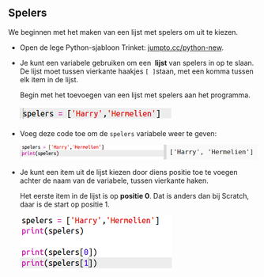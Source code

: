 ## Spelers

We beginnen met het maken van een lijst met spelers om uit te kiezen.

+ Open de lege Python-sjabloon Trinket: <a href="http://jumpto.cc/python-new" target="_blank">jumpto.cc/python-new</a>.

+ Je kunt een variabele gebruiken om een ​​ **lijst** van spelers in op te slaan. De lijst moet tussen vierkante haakjes `[ ]`staan, met een komma tussen elk item in de lijst.
    
    Begin met het toevoegen van een lijst met spelers aan het programma.
    
    ![screenshot](images/team-create-players.png)

+ Voeg deze code toe om de `spelers` variabele weer te geven:
    
    ![screenshot](images/team-print-players.png)

+ Je kunt een item uit de lijst kiezen door diens positie toe te voegen achter de naam van de variabele, tussen vierkante haken.
    
    Het eerste item in de lijst is op **positie 0**. Dat is anders dan bij Scratch, daar is de start op positie 1.
    
    ![screenshot](images/team-print-players-index.png)
